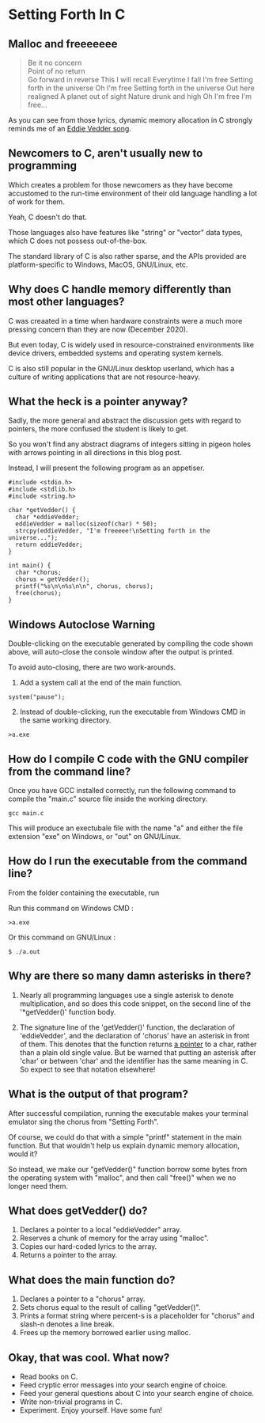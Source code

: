 # Setting Forth In C

## Malloc and freeeeeee

>Be it no concern  
>Point of no return  
>Go forward in reverse
>This I will recall
>Everytime I fall
>I'm free
>Setting forth in the universe
>Oh I'm free
>Setting forth in the universe
>Out here realigned
>A planet out of sight
>Nature drunk and high
>Oh I'm free
>I'm free...

As you can see from those lyrics, dynamic memory allocation in C strongly reminds me of an [Eddie Vedder song](https://www.youtube.com/watch?v=KDlsH8MbDbs).

## Newcomers to C, aren't usually new to programming

Which creates a problem for those newcomers as they have become accustomed to the run-time environment of their old language handling a lot of work for them.

Yeah, C doesn't do that.

Those languages also have features like "string" or "vector" data types, which C does not possess out-of-the-box.

The standard library of C is also rather sparse, and the APIs provided are platform-specific to Windows, MacOS, GNU/Linux, etc.

## Why does C handle memory differently than most other languages?

C was creaated in a time when hardware constraints were a much more pressing concern than they are now (December 2020).

But even today, C is widely used in resource-constrained environments like device drivers, embedded systems and operating system kernels.

C is also still popular in the GNU/Linux desktop userland, which has a culture of writing applications that are not resource-heavy.

## What the heck is a pointer anyway?

Sadly, the more general and abstract the discussion gets with regard to pointers, the more confused the student is likely to get.

So you won't find any abstract diagrams of integers sitting in pigeon holes with arrows pointing in all directions in this blog post.

Instead, I will present the following program as an appetiser.

```
#include <stdio.h>
#include <stdlib.h>
#include <string.h>

char *getVedder() {
  char *eddieVedder;
  eddieVedder = malloc(sizeof(char) * 50);
  strcpy(eddieVedder, "I'm freeeee!\nSetting forth in the universe...");
  return eddieVedder;
}

int main() {
  char *chorus;
  chorus = getVedder();
  printf("%s\n\n%s\n\n", chorus, chorus);
  free(chorus);
}
```

## Windows Autoclose Warning

Double-clicking on the executable generated by compiling the code shown above, will auto-close the console window after the output is printed.

To avoid auto-closing, there are two work-arounds.

1. Add a system call at the end of the main function.

```
system("pause");
```

2. Instead of double-clicking, run the executable from Windows CMD in the same working directory.

```
>a.exe
```

## How do I compile C code with the GNU compiler from the command line?

Once you have GCC installed correctly, run the following command to compile the "main.c" source file inside the working directory.

```
gcc main.c
```

This will produce an exectubale file with the name "a" and either the file extension "exe" on Windows, or "out" on GNU/Linux.

## How do I run the executable from the command line?

From the folder containing the executable, run

Run this command on Windows CMD :

```
>a.exe
```

Or this command on GNU/Linux :

```
$ ./a.out
```

## Why are there so many damn asterisks in there?

1. Nearly all programming languages use a single asterisk to denote multiplication, and so does this code snippet, on the second line of the '*getVedder()' function body.

2. The signature line of the 'getVedder()' function, the declaration of 'eddieVedder', and the declaration of 'chorus' have an asterisk in front of them. This denotes that the function returns [a pointer](https://en.wikipedia.org/wiki/Pointer_(computer_programming)) to a char, rather than a plain old single value. But be warned that putting an asterisk after 'char' or between 'char' and the identifier has the same meaning in C. So expect to see that notation elsewhere!

## What is the output of that program?

After successful compilation, running the executable makes your terminal emulator sing the chorus from "Setting Forth".

Of course, we could do that with a simple "printf" statement in the main function. But that wouldn't help us explain dynamic memory allocation, would it?

So instead, we make our "getVedder()" function borrow some bytes from the operating system with "malloc", and then call "free()" when we no longer need them.

## What does getVedder() do?

1. Declares a pointer to a local "eddieVedder" array.
2. Reserves a chunk of memory for the array using "malloc".
3. Copies our hard-coded lyrics to the array.
4. Returns a pointer to the array.

## What does the main function do?

1. Declares a pointer to a "chorus" array.
2. Sets chorus equal to the result of calling "getVedder()".
3. Prints a format string where percent-s is a placeholder for "chorus" and slash-n denotes a line break.
4. Frees up the memory borrowed earlier using malloc.

## Okay, that was cool. What now?

* Read books on C.
* Feed cryptic error messages into your search engine of choice.
* Feed your general questions about C into your search engine of choice.
* Write non-trivial programs in C.
* Experiment. Enjoy yourself. Have some fun!
